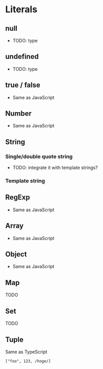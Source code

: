 # Literals

## null

* TODO: type

## undefined

* TODO: type

## true / false

* Same as JavaScript

## Number

* Same as JavaScript

## String

### Single/double quote string

* TODO: integrate it with template strings?

### Template string

## RegExp

* Same as JavaScript

## Array

* Same as JavaScript

## Object

* Same as JavaScript

## Map

TODO

## Set

TODO

## Tuple

Same as TypeScript

```
["foo", 123, /hoge/]
```
